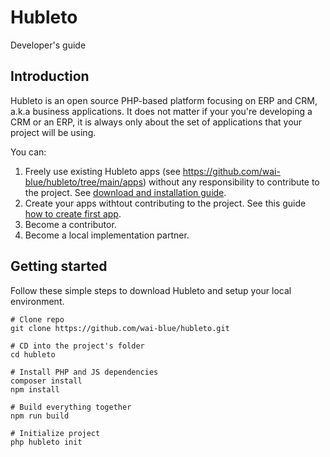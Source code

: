 # Hubleto

Developer's guide

## Introduction

Hubleto is an open source PHP-based platform focusing on ERP and CRM, a.k.a business applications. It does not matter if your you're developing a CRM or an ERP, it is always only about the set of applications that your project will be using.

You can:

  1. Freely use existing Hubleto apps (see https://github.com/wai-blue/hubleto/tree/main/apps) without any responsibility to contribute to the project. See [download and installation guide](download-and-install).
  2. Create your apps withtout contributing to the project. See this guide [how to create first app](create-first-app).
  3. Become a contributor.
  4. Become a local implementation partner.

## Getting started

Follow these simple steps to download Hubleto and setup your local environment.

```
# Clone repo
git clone https://github.com/wai-blue/hubleto.git

# CD into the project's folder
cd hubleto

# Install PHP and JS dependencies
composer install
npm install

# Build everything together
npm run build

# Initialize project
php hubleto init
```
